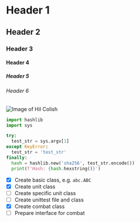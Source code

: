 # Header 1
## Header 2
### Header 3
#### Header 4
##### Header 5
###### Header 6
![Image of Hil Colish](https://cdn.myminifactory.com/assets/object-assets/5e650f8b89d95/images/720X720-ghost-flagship.jpg)
```python
import hashlib
import sys

try:
  test_str = sys.argv[1]
except KeyError:
  test_str = 'test_str'
finally:
  hash = hashlib.new('sha256', test_str.encode())
  print(f'Hash: {hash.hexstring()}')
```
- [x] Create basic class, e.g. `abc.ABC`
- [x] Create unit class
- [ ] Create specific unit class
- [ ] Create unittest file and class
- [x] Create combat class
- [ ] Prepare interface for combat
